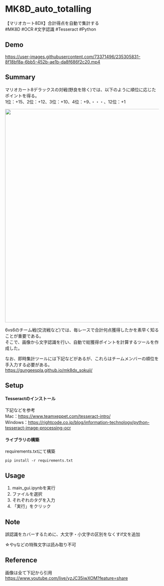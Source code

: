 # MK8D_auto_totalling
【マリオカート8DX】合計得点を自動で集計する<br>
#MK8D #OCR #文字認識 #Tesseract #Python

## Demo
https://user-images.githubusercontent.com/73371496/235305831-8f18bf8a-6bb5-452b-ae1b-da8f686f2c20.mp4

## Summary
マリオカート8デラックスの対戦(野良を除く)では、以下のように順位に応じたポイントを得る。<br>
1位：+15、2位：+12、3位：+10、4位：+9、・・・、12位：+1

<img src="data/screenshot.png" width="700">

6vs6のチーム戦(交流戦など)では、毎レースで合計何点獲得したかを素早く知ることが重要である。<br>
そこで、画像から文字認識を行い、自動で総獲得ポイントを計算するツールを作成した。

なお、即時集計ツールには下記などがあるが、これらはチームメンバーの順位を手入力する必要がある。<br>
https://gungeespla.github.io/mk8dx_sokuji/

## Setup
#### Tesseractのインストール
下記などを参考<br>
Mac：https://www.teamxeppet.com/tesseract-intro/ <br>
Windows：https://rightcode.co.jp/blog/information-technology/python-tesseract-image-processing-ocr

#### ライブラリの構築
requirements.txtにて構築
```
pip install -r requirements.txt
```

## Usage
1. main_gui.ipynbを実行
2. ファイルを選択
3. それぞれのタグを入力
4. 「実行」をクリック

## Note
誤認識をカバーするために、大文字・小文字の区別をなくすif文を追加

☆やγなどの特殊文字は読み取り不可

## Reference
画像は全て下記から引用<br>
https://www.youtube.com/live/yzJC35iwXOM?feature=share

